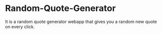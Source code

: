 # Random-Quote-Generator
It is a random quote generator webapp that gives you a random new quote on every click.
